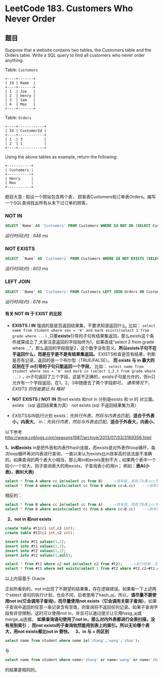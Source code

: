 # LeetCode 183. Customers Who Never Order

## 题目
Suppose that a website contains two tables, the Customers table and the Orders table. Write a SQL query to find all customers who never order anything.

Table: ```Customers```
```database
+----+-------+
| Id | Name  |
+----+-------+
| 1  | Joe   | 
| 2  | Henry | 
| 3  | Sam   | 
| 4  | Max   | 
+----+-------+
```
Table: ```Orders```

```database
+----+------------+
| Id | CustomerId |
+----+------------+
| 1  | 3          |
| 2  | 1          |
+----+------------+
```

Using the above tables as example, return the following:
```
+-----------+
| Customers |
+-----------+
| Henry     |
| Max       |
+-----------+
```

题目大意 : 
假设一个网站包含两个表， 顾客表Customers和订单表Orders。编写一个SQL查询找出所有从未下过订单的顾客。


### NOT IN
```sql
SELECT `Name` AS 'Customers' FROM Customers WHERE Id NOT IN (SELECT CustomerId FROM Orders)
``` 
*运行时间(约) : 648 ms*

### NOT EXISTS 
```sql
SELECT  `Name` AS 'Customers' FROM Customers WHERE Id NOT EXISTS (SELECT CustomerId FROM Orders)
``` 
*运行时间(约) : 603 ms*

### LEFT JOIN
```SQL
SELECT  `Name` AS 'Customers' FROM Customers LEFT JOIN Orders ON Customers.Id = Orders.CustomerId WHERE Orders.Id IS NULL
```
*运行时间(约) : 678 ms*

#### 有关 NOT IN 于 EXIST 的比较

* **EXISTS  / IN**
强调的是是否返回结果集，不要求知道返回什么, 比如：
```select name from student where sex = 'm' and mark exists(select 1 from grade where ...)``` ,只要**exists**引导的子句有结果集返回，那么exists这个条件就算成立了,大家注意返回的字段始终为1，如果改成“select 2 from grade where ...”，那么返回的字段就是2，这个数字没有意义。**所以exists子句不在乎返回什么，而是在乎是不是有结果集返回。**
EXISTS检查是否有结果，判断是否有记录，返回的是一个布尔型（TRUE/FALSE）。
**而 exists 与 in 最大的区别在于 in引导的子句只能返回一个字段**，
比如：
``select name from student where sex = 'm' and mark in (select 1,2,3 from grade where ...)`` ，in子句返回了三个字段，这是不正确的，exists子句是允许的，但in只允许有一个字段返回，在1，2，3中随便去了两个字段即可。
*通常情况下，EXISTS 的性能要比 IN 略好*

* **NOT EXISTS / NOT IN**
而not exists 和not in 分别是exists 和 in 的 对立面。
exists （sql 返回结果集为真） 
not exists (sql 不返回结果集为真）
 
* EXISTS与IN执行计划
exists：*先执行外表，然后与内表去匹配*。**适合于外表小，内表大**。
in：*先执行内表，然后与外表去匹配*。**适合于外表大，内表小**。

以下参考 http://www.cnblogs.com/seasons1987/archive/2013/07/03/3169356.html

**1、in和exists**
in是把外表和内表作hash连接，而exists是对外表作loop循环，每次loop循环再对内表进行查询，一直以来认为exists比in效率高的说法是不准确的。如果查询的两个表大小相当，那么用in和exists差别不大；如果两个表中一个较小一个较大，则子查询表大的用exists，子查询表小的用in；
例如：**表A(小表)，表B(大表)**

```sql
select * from A where cc in(select cc from B)　　-->效率低，用到了A表上cc列的索引；
select * from A where exists(select cc from B where cc=A.cc)　　-->效率高，用到了B表上cc列的索引。
```
相反的：
```sql
select * from B where cc in(select cc from A)　　-->效率高，用到了B表上cc列的索引
select * from B where exists(select cc from A where cc=B.cc)　　-->效率低，用到了A表上cc列的索引。
```

 
**2、not in 和not exists**
```sql
create table #t1(c1 int,c2 int);
create table #t2(c1 int,c2 int);

insert into #t1 values(1,2);
insert into #t1 values(1,3);
insert into #t2 values(1,2);
insert into #t2 values(1,null);

select * from #t1 where c2 not in(select c2 from #t2);　　-->执行结果：无
select * from #t1 where not exists(select 1 from #t2 where #t2.c2=#t1.c2)　　-->执行结果：1　　3
```
以上内容基于 Oracle

正如所看到的，not in出现了不期望的结果集，存在逻辑错误。如果看一下上述两个select 语句的执行计划，也会不同，后者使用了hash_aj，所以，**请尽量不要使用not in(它会调用子查询)，而尽量使用not exists（它会调用关联子查询）**。如果子查询中返回的任意一条记录含有空值，则查询将不返回任何记录。如果子查询字段有非空限制，这时可以使用not in，并且可以通过提示让它用hasg_aj或merge_aj连接。
**如果查询语句使用了not in，那么对内外表都进行全表扫描，没有用到索引**；
**而not exists的子查询依然能用到表上的索引。所以无论哪个表大，用not exists都比not in 要快。**
 
**3、in 与 = 的区别**
```sql
select name from student where name in('zhang','wang','zhao');
```
与
```sql
select name from student where name='zhang' or name='wang' or name='zhao'
```
的结果是相同的。
